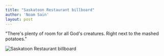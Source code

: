 ```yaml
---
title: "Saskatoon Restaurant billboard"
author: 'Noam Sain'
layout: post
---
```


"There's plenty of room for all God's creatures. Right next to the mashed potatoes."

![Saskatoon Restaurant billboard](https://4.bp.blogspot.com/_8aN4krk1nsk/S234YmA21cI/AAAAAAAAAXk/0DkhKkjEElM/s1600/image-14.jpg "Saskatoon Restaurant billboard")
